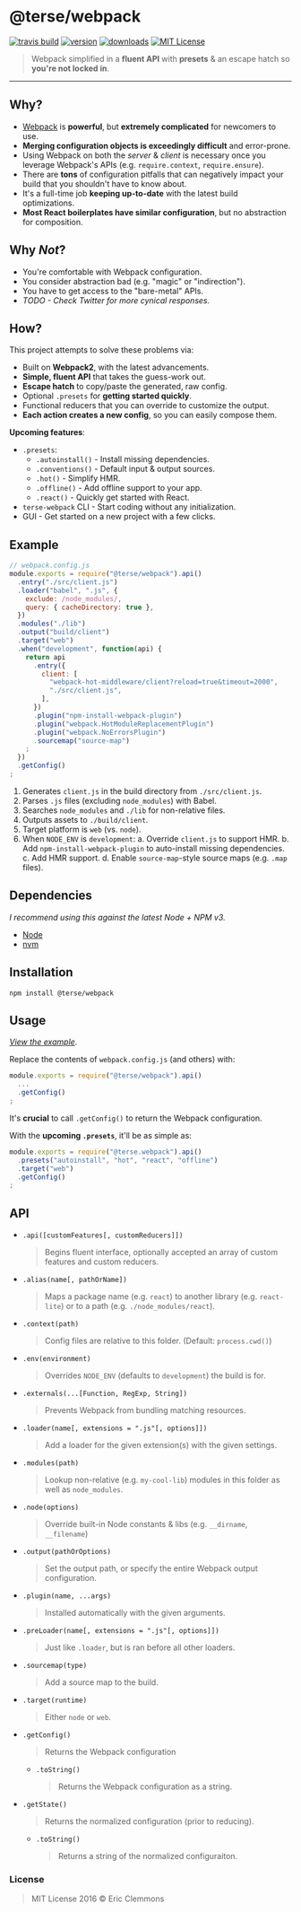 # @terse/webpack

[![travis build](https://img.shields.io/travis/ericclemmons/terse-webpack.svg)](https://travis-ci.org/ericclemmons/terse-webpack)
[![version](https://img.shields.io/npm/v/@terse/webpack.svg)](http://npm.im/@terse/webpack)
[![downloads](https://img.shields.io/npm/dm/@terse/webpack.svg)](http://npm-stat.com/charts.html?package=@terse/webpack)
[![MIT License](https://img.shields.io/npm/l/@terse/webpack.svg)](http://opensource.org/licenses/MIT)

> Webpack simplified in a **fluent API** with **presets** & an escape hatch so **you're not locked in**.

- - -

## Why?

- [Webpack][webpack] is **powerful**, but **extremely complicated**
  for newcomers to use.
- **Merging configuration objects is exceedingly difficult** and error-prone.
- Using Webpack on both the _server_ & _client_ is necessary once you
  leverage Webpack's APIs (e.g. `require.context`, `require.ensure`).
- There are **tons** of configuration pitfalls that can negatively impact
  your build that you shouldn't have to know about.
- It's a full-time job **keeping up-to-date** with the latest build optimizations.
- **Most React boilerplates have similar configuration**,
  but no abstraction for composition.

## Why _Not_?

- You're comfortable with Webpack configuration.
- You consider abstraction bad (e.g. "magic" or "indirection").
- You have to get access to the "bare-metal" APIs.
- _TODO - Check Twitter for more cynical responses._

## How?

This project attempts to solve these problems via:

- Built on **Webpack2**, with the latest advancements.
- **Simple, fluent API** that takes the guess-work out.
- **Escape hatch** to copy/paste the generated, raw config.
- Optional `.presets` for **getting started quickly**.
- Functional reducers that you can override to customize the output.
- **Each action creates a new config**, so you can easily compose them.

**Upcoming features**:

- `.presets`:
  - `.autoinstall()` - Install missing dependencies.
  - `.conventions()` - Default input & output sources.
  - `.hot()` - Simplify HMR.
  - `.offline()` - Add offline support to your app.
  - `.react()` - Quickly get started with React.
- `terse-webpack` CLI - Start coding without any initialization.
- GUI - Get started on a new project with a few clicks.

## Example

```js
// webpack.config.js
module.exports = require("@terse/webpack").api()
  .entry("./src/client.js")
  .loader("babel", ".js", {
    exclude: /node_modules/,
    query: { cacheDirectory: true },
  })
  .modules("./lib")
  .output("build/client")
  .target("web")
  .when("development", function(api) {
    return api
      .entry({
        client: [
          "webpack-hot-middleware/client?reload=true&timeout=2000",
          "./src/client.js",
        ],
      })
      .plugin("npm-install-webpack-plugin")
      .plugin("webpack.HotModuleReplacementPlugin")
      .plugin("webpack.NoErrorsPlugin")
      .sourcemap("source-map")
    ;
  })
  .getConfig()
;
```

1. Generates `client.js` in the build directory from `./src/client.js`.
2. Parses `.js` files (excluding `node_modules`) with Babel.
3. Searches `node_modules` and `./lib` for non-relative files.
4. Outputs assets to `./build/client`.
5. Target platform is `web` (vs. `node`).
6. When `NODE_ENV` is `development`:
  a. Override `client.js` to support HMR.
  b. Add `npm-install-webpack-plugin` to auto-install missing dependencies.
  c. Add HMR support.
  d. Enable `source-map`-style source maps (e.g. `.map` files).


## Dependencies

_I recommend using this against the latest Node + NPM v3._

- [Node](http://nodejs.org/)
- [nvm](https://github.com/creationix/nvm)

## Installation

```shell
npm install @terse/webpack
```

## Usage

_[View the example](/example)_.

Replace the contents of `webpack.config.js` (and others) with:

  ```js
  module.exports = require("@terse/webpack").api()
    ...
    .getConfig()
  ;
  ```

It's **crucial** to call `.getConfig()` to return the Webpack configuration.

With the **upcoming `.presets`**, it'll be as simple as:

```js
module.exports = require("@terse.webpack").api()
  .presets("autoinstall", "hot", "react", "offline")
  .target("web")
  .getConfig()
;
```

## API

- `.api([customFeatures[, customReducers]])`

  > Begins fluent interface, optionally accepted an array of custom features
  > and custom reducers.

- `.alias(name[, pathOrName])`

  > Maps a package name (e.g. `react`) to another library
  > (e.g. `react-lite`) or to a path (e.g. `./node_modules/react`).

- `.context(path)`

  > Config files are relative to this folder. (Default: `process.cwd()`)

- `.env(environment)`

  > Overrides `NODE_ENV` (defaults to `development`) the build is for.

- `.externals(...[Function, RegExp, String])`

  > Prevents Webpack from bundling matching resources.

- `.loader(name[, extensions = ".js"[, options]])`

  > Add a loader for the given extension(s) with the given settings.

- `.modules(path)`

  > Lookup non-relative (e.g. `my-cool-lib`) modules in this folder
  > as well as `node_modules`.

- `.node(options)`

  > Override built-in Node constants & libs (e.g. `__dirname`, `__filename`)

- `.output(pathOrOptions)`

  > Set the output path, or specify the entire Webpack output configuration.

- `.plugin(name, ...args)`

  > Installed automatically with the given arguments.

- `.preLoader(name[, extensions = ".js"[, options]])`

  > Just like `.loader`, but is ran before all other loaders.

- `.sourcemap(type)`

  > Add a source map to the build.

- `.target(runtime)`

  > Either `node` or `web`.

- `.getConfig()`

  > Returns the Webpack configuration

  - `.toString()`

    > Returns the Webpack configuration as a string.

- `.getState()`

  > Returns the normalized configuration (prior to reducing).

  - `.toString()`

    > Returns a string of the normalized configuraiton.

### License

> MIT License 2016 © Eric Clemmons

[webpack]: https://webpack.github.io/
